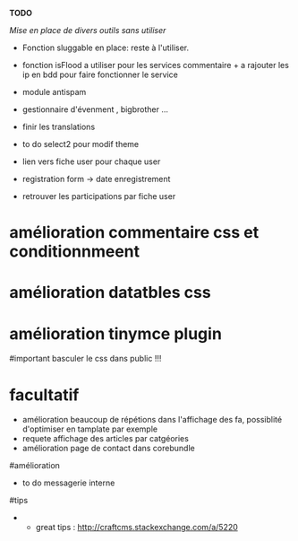 **TODO**

_Mise en place de divers outils sans utiliser_



- Fonction sluggable en place: reste à l'utiliser.
- fonction isFlood a utiliser pour les services commentaire + a rajouter les ip en bdd pour faire fonctionner le service
 
  
 - module antispam
 
 - gestionnaire d'évenment , bigbrother ...
 
 - finir les translations
 
 - to do select2 pour modif theme
 
 - lien vers fiche user pour chaque user
 
 - registration form -> date enregistrement
 
 - retrouver les participations par fiche user
 
 # amélioration commentaire css et conditionnmeent
 # amélioration datatbles css
 # amélioration tinymce plugin
 
 #important basculer le css dans public !!!

 
 # facultatif
- amélioration beaucoup de répétions dans l'affichage des fa, possiblité d'optimiser en tamplate par exemple
- requete affichage des articles par catgéories
- amélioration page de contact dans corebundle



#amélioration
- to do messagerie interne

#tips
- - great tips : http://craftcms.stackexchange.com/a/5220